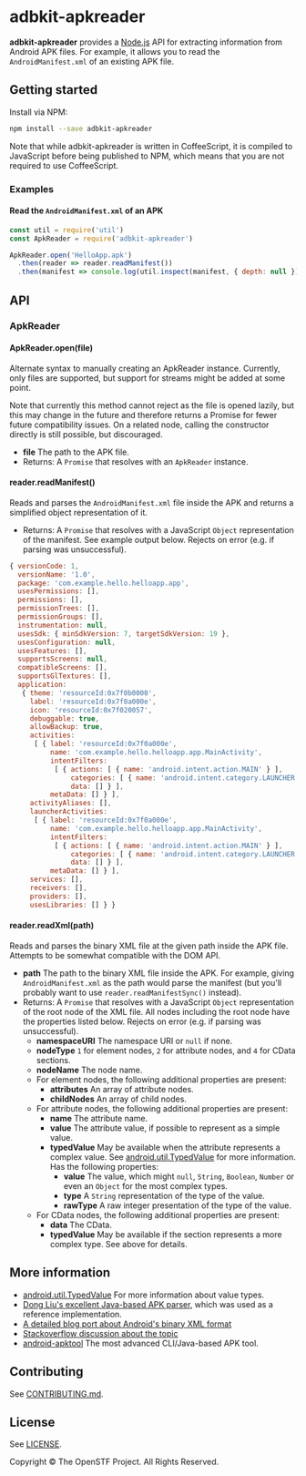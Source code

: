 # adbkit-apkreader

**adbkit-apkreader** provides a [Node.js](http://nodejs.org/) API for extracting information from Android APK files. For example, it allows you to read the `AndroidManifest.xml` of an existing APK file.

## Getting started

Install via NPM:

```bash
npm install --save adbkit-apkreader
```

Note that while adbkit-apkreader is written in CoffeeScript, it is compiled to JavaScript before being published to NPM, which means that you are not required to use CoffeeScript.

### Examples

#### Read the `AndroidManifest.xml` of an APK

```javascript
const util = require('util')
const ApkReader = require('adbkit-apkreader')

ApkReader.open('HelloApp.apk')
  .then(reader => reader.readManifest())
  .then(manifest => console.log(util.inspect(manifest, { depth: null })))
```

## API

### ApkReader

#### ApkReader.open(file)

Alternate syntax to manually creating an ApkReader instance. Currently, only files are supported, but support for streams might be added at some point.

Note that currently this method cannot reject as the file is opened lazily, but this may change in the future and therefore returns a Promise for fewer future compatibility issues. On a related node, calling the constructor directly is still possible, but discouraged.

* **file** The path to the APK file.
* Returns: A `Promise` that resolves with an `ApkReader` instance.

#### reader.readManifest()

Reads and parses the `AndroidManifest.xml` file inside the APK and returns a simplified object representation of it.

* Returns: A `Promise` that resolves with a JavaScript `Object` representation of the manifest. See example output below. Rejects on error (e.g. if parsing was unsuccessful).

```javascript
{ versionCode: 1,
  versionName: '1.0',
  package: 'com.example.hello.helloapp.app',
  usesPermissions: [],
  permissions: [],
  permissionTrees: [],
  permissionGroups: [],
  instrumentation: null,
  usesSdk: { minSdkVersion: 7, targetSdkVersion: 19 },
  usesConfiguration: null,
  usesFeatures: [],
  supportsScreens: null,
  compatibleScreens: [],
  supportsGlTextures: [],
  application:
   { theme: 'resourceId:0x7f0b0000',
     label: 'resourceId:0x7f0a000e',
     icon: 'resourceId:0x7f020057',
     debuggable: true,
     allowBackup: true,
     activities:
      [ { label: 'resourceId:0x7f0a000e',
          name: 'com.example.hello.helloapp.app.MainActivity',
          intentFilters:
           [ { actions: [ { name: 'android.intent.action.MAIN' } ],
               categories: [ { name: 'android.intent.category.LAUNCHER' } ],
               data: [] } ],
          metaData: [] } ],
     activityAliases: [],
     launcherActivities:
      [ { label: 'resourceId:0x7f0a000e',
          name: 'com.example.hello.helloapp.app.MainActivity',
          intentFilters:
           [ { actions: [ { name: 'android.intent.action.MAIN' } ],
               categories: [ { name: 'android.intent.category.LAUNCHER' } ],
               data: [] } ],
          metaData: [] } ],
     services: [],
     receivers: [],
     providers: [],
     usesLibraries: [] } }
```

#### reader.readXml(path)

Reads and parses the binary XML file at the given path inside the APK file. Attempts to be somewhat compatible with the DOM API.

* **path** The path to the binary XML file inside the APK. For example, giving `AndroidManifest.xml` as the path would parse the manifest (but you'll probably want to use `reader.readManifestSync()` instead).
* Returns: A `Promise` that resolves with a JavaScript `Object` representation of the root node of the XML file. All nodes including the root node have the properties listed below. Rejects on error (e.g. if parsing was unsuccessful).
    - **namespaceURI** The namespace URI or `null` if none.
    - **nodeType** `1` for element nodes, `2` for attribute nodes, and `4` for CData sections.
    - **nodeName** The node name.
    - For element nodes, the following additional properties are present:
        * **attributes** An array of attribute nodes.
        * **childNodes** An array of child nodes.
    - For attribute nodes, the following additional properties are present:
        * **name** The attribute name.
        * **value** The attribute value, if possible to represent as a simple value.
        * **typedValue** May be available when the attribute represents a complex value. See [android.util.TypedValue](http://developer.android.com/reference/android/util/TypedValue.html) for more information. Has the following properties:
            - **value** The value, which might `null`, `String`, `Boolean`, `Number` or even an `Object` for the most complex types.
            - **type** A `String` representation of the type of the value.
            - **rawType** A raw integer presentation of the type of the value.
    - For CData nodes, the following additional properties are present:
        * **data** The CData.
        * **typedValue** May be available if the section represents a more complex type. See above for details.

## More information

* [android.util.TypedValue](http://developer.android.com/reference/android/util/TypedValue.html) For more information about value types.
* [Dong Liu's excellent Java-based APK parser](https://github.com/xiaxiaocao/apk-parser), which was used as a reference implementation.
* [A detailed blog port about Android's binary XML format](http://justanapplication.wordpress.com/category/android/android-binary-xml/)
* [Stackoverflow discussion about the topic](http://stackoverflow.com/questions/2097813/how-to-parse-the-androidmanifest-xml-file-inside-an-apk-package)
* [android-apktool](https://code.google.com/p/android-apktool/) The most advanced CLI/Java-based APK tool.

## Contributing

See [CONTRIBUTING.md](CONTRIBUTING.md).

## License

See [LICENSE](LICENSE).

Copyright © The OpenSTF Project. All Rights Reserved.
